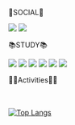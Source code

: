 <!--
**yehang218/yehang218** is a ✨ _special_ ✨ repository because its `README.md` (this file) appears on your GitHub profile.

Here are some ideas to get you started:

- 🔭 I’m currently working on ...
- 🌱 I’m currently learning ...
- 👯 I’m looking to collaborate on ...
- 🤔 I’m looking for help with ...
- 💬 Ask me about ...
- 📫 How to reach me: ...
- 😄 Pronouns: ...
- ⚡ Fun fact: ...
-->
📌SOCIAL📌
<div>
  <img src="https://img.shields.io/badge/GitHub-181717?style=flat-square&logo=GitHub&logoColor=white"/>
  <a href="https://woonyang-story.tistory.com/"><img src="https://img.shields.io/badge/Tistory-0E1128?style=flat-square&logo=Tistory&logoColor=white"/></a>
</div>

📚STUDY📚
<div display="inline-block">
  <img src="https://img.shields.io/badge/C++-00599C?style=flat-square&logo=C++&logoColor=white"/>
  <img src="https://img.shields.io/badge/C-A8B9CC?style=flat-square&logo=C&logoColor=white"/>
  <img src="https://img.shields.io/badge/python-3776AB?style=flat-square&logo=Python&logoColor=white"/>
  <img src="https://img.shields.io/badge/Unreal-0E1128?style=flat-square&logo=Unreal Engine&logoColor=white"/>
  <img src="https://img.shields.io/badge/Unity-0E1128?style=flat-square&logo=Unity&logoColor=white"/>
  <img src="https://img.shields.io/badge/VSCode-007ACC?style=flat-square&logo=Visual Studio Code&logoColor=white"/>
</div>

👨‍💻Activities👨‍💻


<br><br>
[![Top Langs](https://github-readme-stats.vercel.app/api/top-langs/?username=yehang218&layout=compact)](https://github.com/anuraghazra/github-readme-stats)

